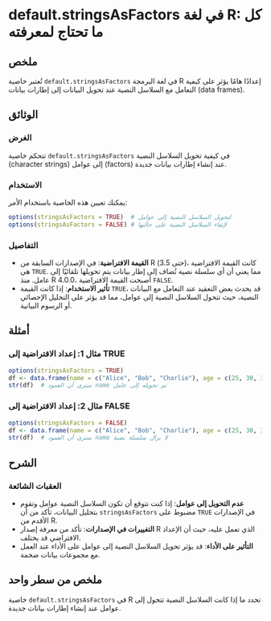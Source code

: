 <!--
Meta Description: # default.stringsAsFactors في لغة R: كل ما تحتاج لمعرفته ## ملخص تُعتبر خاصية `default.stringsAsFactors` في لغة البرمجة R إعدادًا هامًا يؤثر على كيفية...
Meta Keywords: إلى, stringsasfactors, النصية, السلاسل, عوامل
-->

# default.stringsAsFactors في لغة R: كل ما تحتاج لمعرفته 

## ملخص
تُعتبر خاصية `default.stringsAsFactors` في لغة البرمجة R إعدادًا هامًا يؤثر على كيفية التعامل مع السلاسل النصية عند تحويل البيانات إلى إطارات بيانات (data frames). 

## الوثائق
### الغرض
تتحكم خاصية `default.stringsAsFactors` في كيفية تحويل السلاسل النصية (character strings) إلى عوامل (factors) عند إنشاء إطارات بيانات جديدة. 

### الاستخدام
يمكنك تعيين هذه الخاصية باستخدام الأمر:
```R
options(stringsAsFactors = TRUE)  # لتحويل السلاسل النصية إلى عوامل
options(stringsAsFactors = FALSE) # لإبقاء السلاسل النصية على حالتها
```

### التفاصيل
- **القيمة الافتراضية**: في الإصدارات السابقة من R (حتى 3.5)، كانت القيمة الافتراضية هي `TRUE`. مما يعني أن أي سلسلة نصية تُضاف إلى إطار بيانات يتم تحويلها تلقائيًا إلى عامل. منذ R 4.0.0، أصبحت القيمة الافتراضية `FALSE`.
- **تأثير الاستخدام**: إذا كانت القيمة `TRUE`، قد يحدث بعض التعقيد عند التعامل مع البيانات النصية، حيث تتحول السلاسل النصية إلى عوامل، مما قد يؤثر على التحليل الإحصائي أو الرسوم البيانية.
  
## أمثلة
### مثال 1: إعداد الافتراضية إلى TRUE
```R
options(stringsAsFactors = TRUE)
df <- data.frame(name = c("Alice", "Bob", "Charlie"), age = c(25, 30, 35))
str(df)  # سترى أن العمود name تم تحويله إلى عامل
```

### مثال 2: إعداد الافتراضية إلى FALSE
```R
options(stringsAsFactors = FALSE)
df <- data.frame(name = c("Alice", "Bob", "Charlie"), age = c(25, 30, 35))
str(df)  # سترى أن العمود name لا يزال سلسلة نصية
```

## الشرح
### العقبات الشائعة
- **عدم التحويل إلى عوامل**: إذا كنت تتوقع أن تكون السلاسل النصية عوامل وتقوم بتحليل البيانات، تأكد من أن `stringsAsFactors` مضبوط على `TRUE` في الإصدارات الأقدم من R.
- **التغييرات في الإصدارات**: تأكد من معرفة إصدار R الذي تعمل عليه، حيث أن الإعداد الافتراضي قد يختلف.
- **التأثير على الأداء**: قد يؤثر تحويل السلاسل النصية إلى عوامل على الأداء عند العمل مع مجموعات بيانات ضخمة.

## ملخص من سطر واحد
خاصية `default.stringsAsFactors` في R تحدد ما إذا كانت السلاسل النصية تتحول إلى عوامل عند إنشاء إطارات بيانات جديدة.